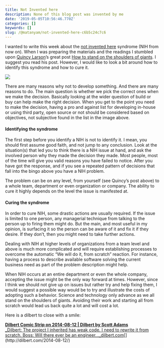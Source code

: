 ```yaml
---
title: Not Invented here
description: None of this blog post was invented by me
date: '2019-05-05T10:56:46.770Z'
categories: []
keywords: []
slug: /@matanyam/not-invented-here-c6b5c24c7c6
---
```


I wanted to write this week about the [not invented here](https://en.wikipedia.org/wiki/Not_invented_here) syndrome (NIH from now on). When I was preparing the materials and the readings I stumbled upon [Quincy Larson](https://medium.com/u/17756313f41a)’s great post [How to stand on the shoulders of giants](https://medium.freecodecamp.org/how-to-stand-on-shoulders-16e8cfbc127bhttps://medium.freecodecamp.org/how-to-stand-on-shoulders-16e8cfbc127b). I suggest you read his post. However, I would like to look a bit around how to identify this syndrome and how to cure it.

![](img/1__35jdg0lJWUyN69wyda145w.png)

There are many reasons why not to develop something. And there are many reasons to do. The main question is whether we pick the correct ones when we make the decision. Basically looking at the wider question of build or buy can help make the right decision. When you get to the point you need to make the decision, having a pro and against list for developing in-house or using third party, open source or not should be considered based on objectives, not subjective found in the list in the image above.

#### Identifying the syndrome

The first step before you identify a NIH is not to identify it. I mean, you should first assume good faith, and not jump to any conclusion. Look at the situation(s) that led you to think there is a NIH issue at hand, and ask the involved person why they made the decision they made. Most people, most of the time will give you valid reasons you have failed to notice. After you have got the response, and if you see a repeated pattern of decisions that fall into the bingo above you have a NIH problem.

The problem can be on any level, from yourself (see Quincy’s post above) to a whole team, department or even organization or company. The ability to cure it highly depends on the level the issue is manifested at.

#### Curing the syndrome

In order to cure NIH, some drastic actions are usually required. If the issue is limited to one person, any managerial technique from talking to the person up to firing them might do. But the main, and most useful in my opinion, is surfacing it so the person can be aware of it and fix it if they desire. If they don’t, then you might need to take further actions.

Dealing with NIH at higher levels of organizations from a team level and above is much more complicated and will require establishing processes to overcome the automatic “We will do it, from scratch” reaction. For instance, having a process to describe available software solving the current business need as part of the problem description might help.

When NIH occurs at an entire department or even the whole company, accepting the issue might be the only way forward at times. However, since I think we should not give up on issues but rather try and help fixing them, I would suggest a possible way would be to try and illustrate the costs of adopting such a behavior. Science and technology only advance as we all stand on the shoulders of giants. Avoiding their work and starting all from scratch would lead us back quite a lot and will cost a lot.

Here is a dilbert to close with a smile:

[**Dilbert Comic Strip on 2014-08-12 | Dilbert by Scott Adams**  
_Dilbert: The project I inherited has weak code. I need to rewrite it from scratch. Boss: Will there ever be an engineer…_dilbert.com](http://dilbert.com/2014-08-12/ "http://dilbert.com/2014-08-12/")[](http://dilbert.com/2014-08-12/)